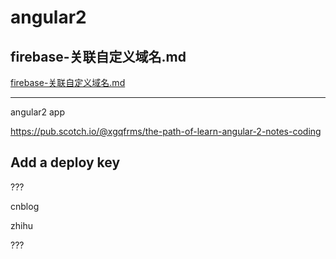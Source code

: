 # angular2

## firebase-关联自定义域名.md

[firebase-关联自定义域名.md](firebase-关联自定义域名.md)












*************************************************************************************************************************

angular2 app


https://pub.scotch.io/@xgqfrms/the-path-of-learn-angular-2-notes-coding



## Add a deploy key

???

cnblog

zhihu

???
